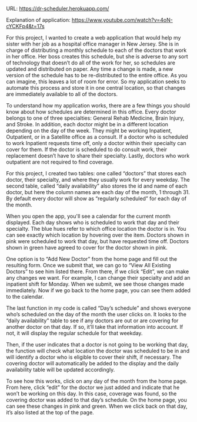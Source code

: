 URL: https://dr-scheduler.herokuapp.com/

Explanation of application: https://www.youtube.com/watch?v=4oN-cYCKFp4&t=17s

For this project, I wanted to create a web application that would help my sister with her job as a hospital office manager in New Jersey. She is in charge of distributing a monthly schedule to each of the doctors that work in her office. Her boss creates this schedule, but she is adverse to any sort of technology that doesn’t do all of the work for her, so schedules are updated and distributed on paper. Any time a change is made, a new version of the schedule has to be re-distributed to the entire office. As you can imagine, this leaves a lot of room for error. So my application seeks to automate this process and store it in one central location, so that changes are immediately available to all of the doctors.

To understand how my application works, there are a few things you should know about how schedules are determined in this office. Every doctor belongs to one of three specialties: General Rehab Medicine, Brain Injury, and Stroke. In addition, each doctor might be in a different location depending on the day of the week. They might be working Inpatient, Outpatient, or in a Satellite office as a consult. If a doctor who is scheduled to work Inpatient requests time off, only a doctor within their specialty can cover for them. If the doctor is scheduled to do consult work, their replacement doesn’t have to share their specialty. Lastly, doctors who work outpatient are not required to find coverage.

For this project, I created two tables: one called “doctors” that stores each doctor, their specialty, and where they usually work for every weekday. The second table, called “daily availability” also stores the id and name of each doctor, but here the column names are each day of the month, 1 through 31. By default every doctor will show as “regularly scheduled” for each day of the month.

When you open the app, you'll see a calendar for the current month displayed. Each day shows who is scheduled to work that day and their specialty. The blue hues refer to which office location the doctor is in. You can see exactly which location by hovering over the item. Doctors shown in pink were scheduled to work that day, but have requested time off. Doctors shown in green have agreed to cover for the doctor shown in pink.

One option is to “Add New Doctor” from the home page and fill out the resulting form. Once we submit that, we can go to “View All Existing Doctors” to see him listed there. From there, if we click “Edit”, we can make any changes we want. For example, I can change their specialty and add an inpatient shift for Monday. When we submit, we see those changes made immediately. Now if we go back to the home page, you can see them added to the calendar.

The last function in my code is called “Day’s schedule” and shows everyone who’s scheduled on the day of the month the user clicks on. It looks to the “daily availability” table to see if any doctors are out or are covering for another doctor on that day. If so, it’ll take that information into account. If not, it will display the regular schedule for that weekday.

Then, if the user indicates that a doctor is not going to be working that day, the function will check what location the doctor was scheduled to be in and will identify a doctor who is eligible to cover their shift, if necessary. The covering doctor will automatically be added to the display and the daily availability table will be updated accordingly.

To see how this works, click on any day of the month from the home page. From here, click “edit” for the doctor we just added and indicate that he won’t be working on this day. In this case, coverage was found, so the covering doctor was added to that day’s schedule. On the home page, you can see these changes in pink and green. When we click back on that day, it’s also listed at the top of the page.
